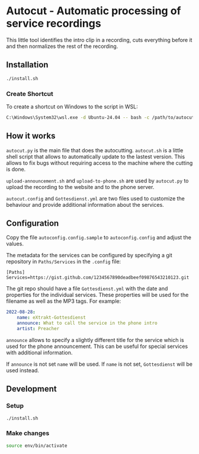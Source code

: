 # Autocut - Automatic processing of service recordings

This little tool identifies the intro clip in a recording, cuts everything before
it and then normalizes the rest of the recording.

## Installation

```bash
./install.sh
```

### Create Shortcut

To create a shortcut on Windows to the script in WSL:

```bash
C:\Windows\System32\wsl.exe -d Ubuntu-24.04 -- bash -c /path/to/autocut/autocut.sh
```

## How it works

`autocut.py` is the main file that does the autocutting. `autocut.sh` is a little
shell script that allows to automatically update to the lastest version. This allows
to fix bugs without requiring access to the machine where the cutting is done.

`upload-announcement.sh` and `upload-to-phone.sh` are used by `autocut.py` to upload
the recording to the website and to the phone server.

`autocut.config` and `Gottesdienst.yml` are two files used to customize the behaviour
and provide additional information about the services.

## Configuration

Copy the file `autoconfig.config.sample` to `autoconfig.config` and adjust the
values.

The metadata for the services can be configured by specifying a git repository in
`Paths/Services` in the `.config` file:

```config
[Paths]
Services=https://gist.github.com/1234567890deadbeef09876543210123.git
```

The git repo should have a file `Gottesdienst.yml` with the date and properties
for the individual services. These properties will be used for the filename as
well as the MP3 tags. For example:

```yml
2022-08-28:
    name: eXtrakt-Gottesdienst
    announce: What to call the service in the phone intro
    artist: Preacher
```

`announce` allows to specify a slightly different title for the service
which is used for the phone announcement. This can be useful for special
services with additional information.

If `announce` is not set `name` will be used. If `name` is not set,
`Gottesdienst` will be used instead.

## Development

### Setup

```bash
./install.sh
```

### Make changes

```bash
source env/bin/activate
```
